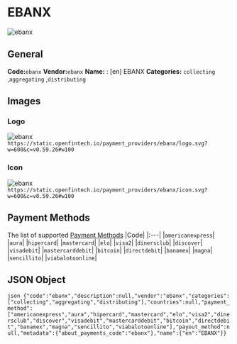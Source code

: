 # EBANX 
![ebanx](https://static.openfintech.io/payment_providers/ebanx/logo.svg?w=600&c=v0.59.26#w100) 
## General 
**Code:**`ebanx` 
**Vendor:**`ebanx` 
**Name:** 
:	[en] EBANX 
**Categories:** 
`collecting` ,`aggregating` ,`distributing` 
## Images 
### Logo 
![ebanx](https://static.openfintech.io/payment_providers/ebanx/logo.svg?w=600&c=v0.59.26#w100) 
``` https://static.openfintech.io/payment_providers/ebanx/logo.svg?w=600&c=v0.59.26#w100 ``` 
### Icon 
![ebanx](https://static.openfintech.io/payment_providers/ebanx/icon.svg?w=600&c=v0.59.26#w100) 
``` https://static.openfintech.io/payment_providers/ebanx/icon.svg?w=600&c=v0.59.26#w100 ``` 
## Payment Methods 
The list of supported [Payment Methods](#) 
|Code| 
|:---| 
|`americanexpress`| 
|`aura`| 
|`hipercard`| 
|`mastercard`| 
|`elo`| 
|`visa2`| 
|`dinersclub`| 
|`discover`| 
|`visadebit`| 
|`mastercarddebit`| 
|`bitcoin`| 
|`directdebit`| 
|`banamex`| 
|`magna`| 
|`sencillito`| 
|`viabalotoonline`| 
 
## JSON Object 
```json {"code":"ebanx","description":null,"vendor":"ebanx","categories":["collecting","aggregating","distributing"],"countries":null,"payment_method":["americanexpress","aura","hipercard","mastercard","elo","visa2","dinersclub","discover","visadebit","mastercarddebit","bitcoin","directdebit","banamex","magna","sencillito","viabalotoonline"],"payout_method":null,"metadata":{"about_payments_code":"ebanx"},"name":{"en":"EBANX"}} ``` 
